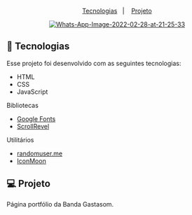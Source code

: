 <p align="center">
  <a href="#-tecnologias">Tecnologias</a>&nbsp;&nbsp;&nbsp;|&nbsp;&nbsp;&nbsp;
  <a href="#-projeto">Projeto</a>
</p>

<p align="center">
 <a href="https://ibb.co/4d5XKSH"><img src="https://i.ibb.co/dgzVjpR/Whats-App-Image-2022-02-28-at-21-25-33.jpg" alt="Whats-App-Image-2022-02-28-at-21-25-33" border="0"></a>
</p>

## 🚀 Tecnologias

Esse projeto foi desenvolvido com as seguintes tecnologias:

- HTML
- CSS
- JavaScript

Bibliotecas

- [Google Fonts](https://fonts.google.com/)
- [ScrollRevel](https://scrollrevealjs.org)

Utilitários

- [randomuser.me](https://randomuser.me/photos)
- [IconMoon](https://icomoon.io/app/#/select)

## 💻 Projeto

Página portfólio da Banda Gastasom.
